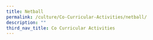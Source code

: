 ```yaml
---
title: Netball
permalink: /culture/Co-Curricular-Activities/netball/
description: ""
third_nav_title: Co Curricular Activities
---
```

